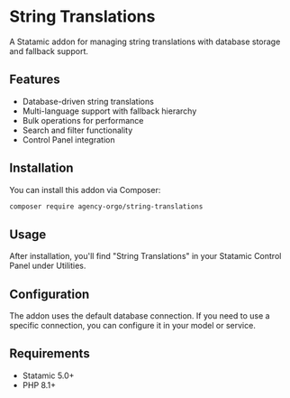 # String Translations

A Statamic addon for managing string translations with database storage and fallback support.

## Features

- Database-driven string translations
- Multi-language support with fallback hierarchy
- Bulk operations for performance
- Search and filter functionality
- Control Panel integration

## Installation

You can install this addon via Composer:

```bash
composer require agency-orgo/string-translations
```

## Usage

After installation, you'll find "String Translations" in your Statamic Control Panel under Utilities.

## Configuration

The addon uses the default database connection. If you need to use a specific connection, you can configure it in your model or service.

## Requirements

- Statamic 5.0+
- PHP 8.1+